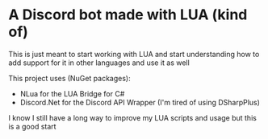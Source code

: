 # A Discord bot made with LUA (kind of)

This is just meant to start working with LUA and start understanding how to add support for it in other languages and use it as well

This project uses (NuGet packages): 
- NLua for the LUA Bridge for C#
- Discord.Net for the Discord API Wrapper (I'm tired of using DSharpPlus)

I know I still have a long way to improve my LUA scripts and usage but this is a good start
